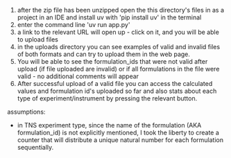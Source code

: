 
1. after the zip file has been unzipped open the this directory's files in as a project in an IDE and install uv with 'pip install uv' in the terminal
2. enter the command line 'uv run app.py'
3. a link to the relevant URL will open up - click on it, and you will be able to upload files
4. in the uploads directory you can see examples of valid and invalid files of both formats and can try to upload them in the web page.
5. You will be able to see the formulation_ids that were not valid after upload (if file uploaded are invalid)
or if all formulations in the file were valid - no additional comments will appear
6. After successful upload of a valid file you can access the calculated values and formulation id's uploaded so far 
and also stats about each type of experiment/instrument by pressing the relevant button. 

assumptions:
* in TNS experiment type, since the name of the formulation (AKA formulation_id) is not explicitly mentioned, I took the liberty to create a counter
that will distribute a unique natural number for each formulation sequentially.
